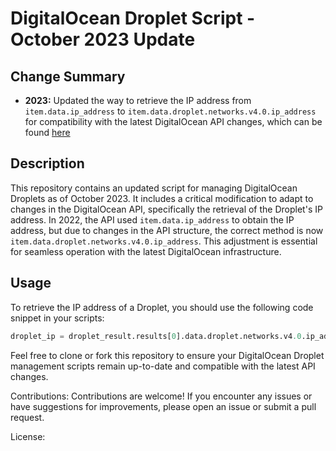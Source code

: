 # DigitalOcean Droplet Script - October 2023 Update

## Change Summary

- **2023:** Updated the way to retrieve the IP address from `item.data.ip_address` to `item.data.droplet.networks.v4.0.ip_address` for compatibility with the latest DigitalOcean API changes, which can be found [here](https://docs.digitalocean.com/reference/api/)

## Description

This repository contains an updated script for managing DigitalOcean Droplets as of October 2023. It includes a critical modification to adapt to changes in the DigitalOcean API, specifically the retrieval of the Droplet's IP address. In 2022, the API used ```item.data.ip_address``` to obtain the IP address, but due to changes in the API structure, the correct method is now ```item.data.droplet.networks.v4.0.ip_address```. This adjustment is essential for seamless operation with the latest DigitalOcean infrastructure.

## Usage

To retrieve the IP address of a Droplet, you should use the following code snippet in your scripts:

```python
droplet_ip = droplet_result.results[0].data.droplet.networks.v4.0.ip_address
```
Feel free to clone or fork this repository to ensure your DigitalOcean Droplet management scripts remain up-to-date and compatible with the latest API changes.

Contributions:
Contributions are welcome! If you encounter any issues or have suggestions for improvements, please open an issue or submit a pull request.

License:
